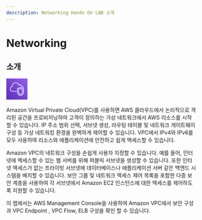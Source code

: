 ```yaml
---
description: Networking Hands On LAB 소개
---
```


# Networking

## 소개

![](../.gitbook/assets/image%20%28307%29.png)

Amazon Virtual Private Cloud\(VPC\)를 사용하면 AWS 클라우드에서 논리적으로 격리된 공간을 프로비저닝하여 고객이 정의하는 가상 네트워크에서 AWS 리소스를 시작할 수 있습니다. IP 주소 범위 선택, 서브넷 생성, 라우팅 테이블 및 네트워크 게이트웨이 구성 등 가상 네트워킹 환경을 완벽하게 제어할 수 있습니다. VPC에서 IPv4와 IPv6를 모두 사용하여 리소스와 애플리케이션에 안전하고 쉽게 액세스할 수 있습니다.  


Amazon VPC의 네트워크 구성을 손쉽게 사용자 지정할 수 있습니다. 예를 들어, 인터넷에 액세스할 수 있는 웹 서버를 위해 퍼블릭 서브넷을 생성할 수 있습니다. 또한 인터넷 액세스가 없는 프라이빗 서브넷에 데이터베이스나 애플리케이션 서버 같은 백엔드 시스템을 배치할 수 있습니다. 보안 그룹 및 네트워크 액세스 제어 목록을 포함한 다중 보안 계층을 사용하여 각 서브넷에서 Amazon EC2 인스턴스에 대한 액세스를 제어하도록 지원할 수 있습니다.

이 랩에서는 AWS Management Console을 사용하여 Amazon VPC에서 보안 구성과 VPC Endpoint , VPC Flow, ELB 구성을 확인 할 수 있습니다.

